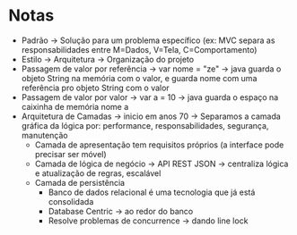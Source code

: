 # Notas
* Padrão -> Solução para um problema específico (ex: MVC separa as responsabilidades entre M=Dados, V=Tela, C=Comportamento)
* Estilo -> Arquitetura -> Organização do projeto
* Passagem de valor por referência ->  var nome = "ze" -> java guarda o objeto String na memória com o valor, e guarda nome com uma referência pro objeto String com o valor
* Passagem de valor por valor -> var a = 10 -> java guarda o espaço na caixinha de memória nome a
* Arquitetura de Camadas -> inicio em anos 70 -> Separamos a camada gráfica da lógica por: performance, responsabilidades, segurança, manutenção
	* Camada de apresentação tem requisitos próprios (a interface pode precisar ser móvel)
	* Camada de lógica de negócio -> API REST JSON -> centraliza lógica e atualização de regras, escalável
	* Camada de persistência 
		* Banco de dados relacional é uma tecnologia que já está consolidada
		* Database Centric -> ao redor do banco
		* Resolve problemas de concurrence -> dando line lock


